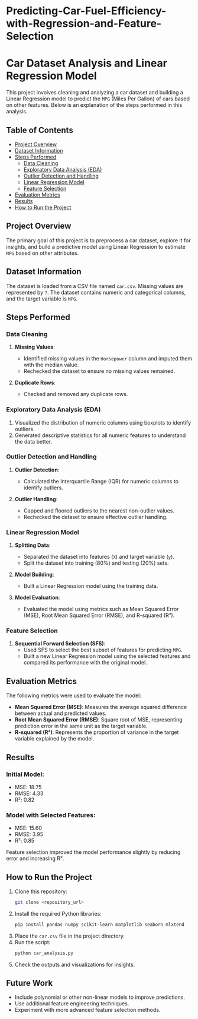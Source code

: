 # Predicting-Car-Fuel-Efficiency-with-Regression-and-Feature-Selection

# Car Dataset Analysis and Linear Regression Model

This project involves cleaning and analyzing a car dataset and building a Linear Regression model to predict the `MPG` (Miles Per Gallon) of cars based on other features. Below is an explanation of the steps performed in this analysis.

## Table of Contents
- [Project Overview](#project-overview)
- [Dataset Information](#dataset-information)
- [Steps Performed](#steps-performed)
  - [Data Cleaning](#data-cleaning)
  - [Exploratory Data Analysis (EDA)](#exploratory-data-analysis-eda)
  - [Outlier Detection and Handling](#outlier-detection-and-handling)
  - [Linear Regression Model](#linear-regression-model)
  - [Feature Selection](#feature-selection)
- [Evaluation Metrics](#evaluation-metrics)
- [Results](#results)
- [How to Run the Project](#how-to-run-the-project)

## Project Overview
The primary goal of this project is to preprocess a car dataset, explore it for insights, and build a predictive model using Linear Regression to estimate `MPG` based on other attributes.

## Dataset Information
The dataset is loaded from a CSV file named `car.csv`. Missing values are represented by `?`. The dataset contains numeric and categorical columns, and the target variable is `MPG`.

## Steps Performed

### Data Cleaning
1. **Missing Values**: 
   - Identified missing values in the `Horsepower` column and imputed them with the median value.
   - Rechecked the dataset to ensure no missing values remained.

2. **Duplicate Rows**: 
   - Checked and removed any duplicate rows.

### Exploratory Data Analysis (EDA)
1. Visualized the distribution of numeric columns using boxplots to identify outliers.
2. Generated descriptive statistics for all numeric features to understand the data better.

### Outlier Detection and Handling
1. **Outlier Detection**:
   - Calculated the Interquartile Range (IQR) for numeric columns to identify outliers.

2. **Outlier Handling**:
   - Capped and floored outliers to the nearest non-outlier values.
   - Rechecked the dataset to ensure effective outlier handling.

### Linear Regression Model
1. **Splitting Data**:
   - Separated the dataset into features (`X`) and target variable (`y`).
   - Split the dataset into training (80%) and testing (20%) sets.

2. **Model Building**:
   - Built a Linear Regression model using the training data.

3. **Model Evaluation**:
   - Evaluated the model using metrics such as Mean Squared Error (MSE), Root Mean Squared Error (RMSE), and R-squared (R²).

### Feature Selection
1. **Sequential Forward Selection (SFS)**:
   - Used SFS to select the best subset of features for predicting `MPG`.
   - Built a new Linear Regression model using the selected features and compared its performance with the original model.

## Evaluation Metrics
The following metrics were used to evaluate the model:
- **Mean Squared Error (MSE)**: Measures the average squared difference between actual and predicted values.
- **Root Mean Squared Error (RMSE)**: Square root of MSE, representing prediction error in the same unit as the target variable.
- **R-squared (R²)**: Represents the proportion of variance in the target variable explained by the model.

## Results
### Initial Model:
- MSE: 18.75
- RMSE: 4.33
- R²: 0.82

### Model with Selected Features:
- MSE: 15.60
- RMSE: 3.95
- R²: 0.85

Feature selection improved the model performance slightly by reducing error and increasing R².

## How to Run the Project
1. Clone this repository:
   ```bash
   git clone <repository_url>
   ```
2. Install the required Python libraries:
   ```bash
   pip install pandas numpy scikit-learn matplotlib seaborn mlxtend
   ```
3. Place the `car.csv` file in the project directory.
4. Run the script:
   ```bash
   python car_analysis.py
   ```
5. Check the outputs and visualizations for insights.

## Future Work
- Include polynomial or other non-linear models to improve predictions.
- Use additional feature engineering techniques.
- Experiment with more advanced feature selection methods.
